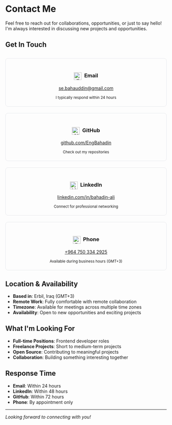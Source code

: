 # Contact Me

Feel free to reach out for collaborations, opportunities, or just to say hello! I'm always interested in discussing new projects and opportunities.

## Get In Touch

<div style="display: grid; grid-template-columns: repeat(auto-fit, minmax(250px, 1fr)); gap: 20px; margin: 30px 0;">
  
  <div style="padding: 20px; border: 1px solid #e5e7eb; border-radius: 8px; text-align: center;">
    <h3><img src="https://www.clipartmax.com/png/small/12-120556_rectangle-simple-1-free-email-email-clipart-black-and-white.png" alt="Email" style="width: 24px; height: 24px; vertical-align: middle; margin-right: 8px;">Email</h3>
    <p><a href="mailto:se.bahauddin@gmail.com">se.bahauddin@gmail.com</a></p>
    <small>I typically respond within 24 hours</small>
  </div>

  <div style="padding: 20px; border: 1px solid #e5e7eb; border-radius: 8px; text-align: center;">
    <h3><img src="https://www.clipartmax.com/png/small/48-483031_github-logo-black-and-white-github-icon-vector.png" alt="GitHub" style="width: 24px; height: 24px; vertical-align: middle; margin-right: 8px;">GitHub</h3>
    <p><a href="https://github.com/EngBahadin">github.com/EngBahadin</a></p>
    <small>Check out my repositories</small>
  </div>

  <div style="padding: 20px; border: 1px solid #e5e7eb; border-radius: 8px; text-align: center;">
    <h3><img src="https://www.clipartmax.com/png/small/6-62202_linkedin-logo-copy-linkedin-symbol-for-word.png" alt="LinkedIn" style="width: 24px; height: 24px; vertical-align: middle; margin-right: 8px;">LinkedIn</h3>
    <p><a href="https://www.linkedin.com/in/bahadin-ali/">linkedin.com/in/bahadin-ali</a></p>
    <small>Connect for professional networking</small>
  </div>

  <div style="padding: 20px; border: 1px solid #e5e7eb; border-radius: 8px; text-align: center;">
    <h3><img src="https://www.clipartmax.com/png/middle/435-4356268_phone-number-icon-phone-number-icon.png" alt="Phone" style="width: 24px; height: 24px; vertical-align: middle; margin-right: 8px;">Phone</h3>
    <p><a href="tel:+9647503342925">+964 750 334 2925</a></p>
    <small>Available during business hours (GMT+3)</small>
  </div>

</div>

## Location & Availability

- **Based in**: Erbil, Iraq (GMT+3)
- **Remote Work**: Fully comfortable with remote collaboration
- **Timezone**: Available for meetings across multiple time zones
- **Availability**: Open to new opportunities and exciting projects

## What I'm Looking For

- **Full-time Positions**: Frontend developer roles
- **Freelance Projects**: Short to medium-term projects
- **Open Source**: Contributing to meaningful projects
- **Collaboration**: Building something interesting together

## Response Time

- **Email**: Within 24 hours
- **LinkedIn**: Within 48 hours
- **GitHub**: Within 72 hours
- **Phone**: By appointment only

---

_Looking forward to connecting with you!_

